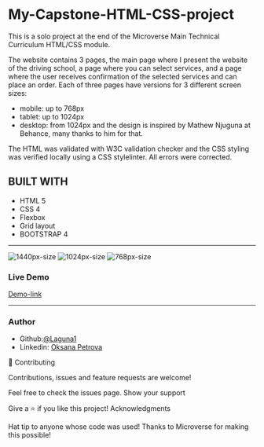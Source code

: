 # My-Capstone-HTML-CSS-project
This is a solo project at the end of the Microverse Main Technical Curriculum HTML/CSS module.

The website contains 3 pages, the main page where I present the website of the driving school, a page where you can select services, and a page where the user receives confirmation of the selected services and can place an order.
Each of three pages have versions for 3 different screen sizes: 

- mobile: up to 768px
- tablet: up to 1024px
- desktop: from 1024px
and the design is inspired by Mathew Njuguna at Behance, many thanks to him for that.

The HTML was validated with W3C validation checker and the CSS styling was verified locally using a CSS stylelinter. All errors were corrected.

## BUILT WITH
* HTML 5
* CSS 4
* Flexbox
* Grid layout
* BOOTSTRAP 4
***



 ![1440px-size](https://rawcdn.githack.com/Laguna1/My-Capstone-HTML-CSS-project/788a3aaa018046f8e8e04db5a949f9e0165d9f1f/assets/screencapture-1440px-size.png)
 ![1024px-size](https://rawcdn.githack.com/Laguna1/My-Capstone-HTML-CSS-project/788a3aaa018046f8e8e04db5a949f9e0165d9f1f/assets/screencapture-1024-size.png)
 ![768px-size](https://rawcdn.githack.com/Laguna1/My-Capstone-HTML-CSS-project/788a3aaa018046f8e8e04db5a949f9e0165d9f1f/assets/screencapture-tablet-size.png)


### Live Demo 
 [Demo-link]() 
***

### Author
 - Github:[@Laguna1](https://github.com/Laguna1)
 - Linkedin: [Oksana Petrova](https://www.linkedin.com/in/oksana-petrova-005bb0145/)

🤝 Contributing

Contributions, issues and feature requests are welcome!

Feel free to check the issues page. Show your support

Give a ⭐️ if you like this project! Acknowledgments

Hat tip to anyone whose code was used!
Thanks to Microverse for making this possible!